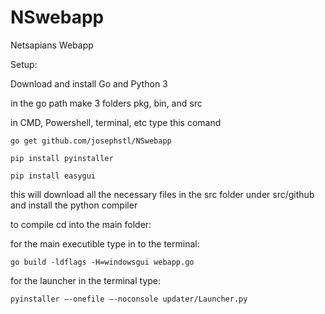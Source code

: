 # NSwebapp
Netsapians Webapp

Setup:

Download and install Go and Python 3

in the go path make 3 folders pkg, bin, and src

in CMD, Powershell, terminal, etc type this comand 

	go get github.com/josephstl/NSwebapp

	pip install pyinstaller

	pip install easygui


this will download all the necessary files in the src folder under src/github and install the python compiler

to compile cd into the main folder:

for the main executible type in to the terminal:

	go build -ldflags -H=windowsgui webapp.go

for the launcher in the terminal type:

	pyinstaller –-onefile –-noconsole updater/Launcher.py
	